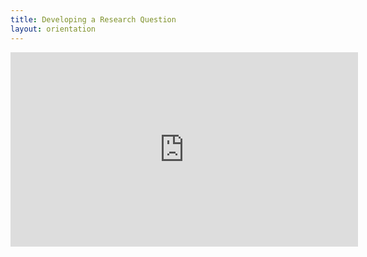 ```yaml
---
title: Developing a Research Question
layout: orientation
---
```



<iframe width="556" height="311" src="https://www.youtube.com/embed/sw_eTKaCEmA" title="Developing a Research Question" frameborder="0" allow="accelerometer; autoplay; clipboard-write; encrypted-media; gyroscope; picture-in-picture; web-share" referrerpolicy="strict-origin-when-cross-origin" allowfullscreen></iframe>
